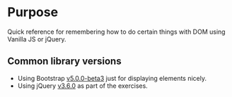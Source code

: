 # Purpose
Quick reference for remembering how to do certain things with DOM using Vanilla JS or jQuery.

## Common library versions
- Using Bootstrap [v5.0.0-beta3](https://github.com/twbs/bootstrap/releases/download/v5.0.0-beta3/bootstrap-5.0.0-beta3-dist.zip) just for displaying elements nicely.
- Using jQuery [v3.6.0](https://jquery.com/download/) as part of the exercises.
